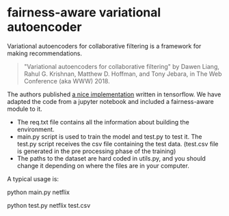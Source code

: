 # fairness-aware variational autoencoder 

Variational autoencoders for collaborative filtering is a framework for making recommendations. 

>  "Variational autoencoders for collaborative filtering" by Dawen Liang, Rahul G. Krishnan, Matthew D. Hoffman, and Tony Jebara, in The Web Conference (aka WWW) 2018.

The authors published [a nice implementation](https://github.com/dawenl/vae_cf) written in tensorflow. We have adapted the code from a jupyter notebook and included a fairness-aware module to it.

- The req.txt file contains all the information about building the environment.
- main.py script is used to train the model and test.py to test it. The test.py script receives the csv file containing the test data. (test.csv file is generated in the pre processing phase of the training)
- The paths to the dataset are hard coded in utils.py, and you should change it depending on where the files are in your computer. 


A typical usage is:

python main.py netflix

python test.py netflix test.csv
